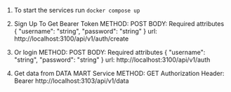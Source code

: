 1. To start the services run `docker compose up`

2. Sign Up To Get Bearer Token
   METHOD: POST
   BODY: Required attributes
   {
    "username": "string",
    "password": "string"
   }
   url: http://localhost:3100/api/v1/auth/create
3. Or login
   METHOD: POST
   BODY: Required attributes
   {
    "username": "string",
    "password": "string"
   }
   url: http://localhost:3100/api/v1/auth

4. Get data from DATA MART Service
   METHOD: GET
   Authorization Header: Bearer
   http://localhost:3103/api/v1/data


